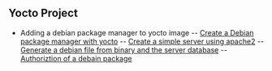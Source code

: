 ## Yocto Project

- Adding a debian package manager to yocto image
-- [Create a Debian package manager with yocto](deb_package_manager/yocto/create-a-debian-package-manager-with-yocto.md)
-- [Create a simple server using apache2](deb_package_manager/yocto/create-a-simple-server-using-apache2.md)
-- [Generate a debian file from binary and the server database](deb_package_manager/yocto/create-a-deb-package-file.md)
-- [Authoriztion of a debain package](deb_package_manager/yocto/authorize-a-deb-file.md)
